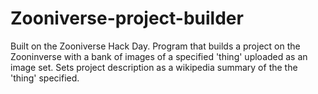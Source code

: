# Zooniverse-project-builder
Built on the Zooniverse Hack Day. Program that builds a project on the Zooninverse with a bank of images of a specified 'thing' uploaded as an image set. Sets project description as a wikipedia summary of the the 'thing' specified.
